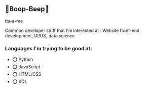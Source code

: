 ## 🤖Boop-Beep🤖

Its-a-me

Common developer stuff that I'm interested at : Website front-end development, UI/UX, data science

### Languages I'm trying to be good at:
- ⭕ Python
- ⭕ JavaScript
- ⭕ HTML/CSS
- ⭕ SQL
